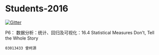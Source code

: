 
  
# Students-2016

[![Gitter](https://badges.gitter.im/Py03013052/Students2016.svg)](https://gitter.im/Py03013052/Students2016?utm_source=badge&utm_medium=badge&utm_campaign=pr-badge)

P6： 数据分析：统计、回归及可视化：16.4 Statistical Measures Don't, Tell the Whole Story 

	03013433 曾柯源  
      
